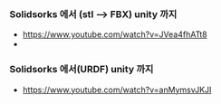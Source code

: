 

### Solidsorks 에서 (stl --> FBX) unity 까지 


 - https://www.youtube.com/watch?v=JVea4fhATt8
 - 


### Solidsorks 에서(URDF)  unity 까지

- https://www.youtube.com/watch?v=anMymsvJKJI
